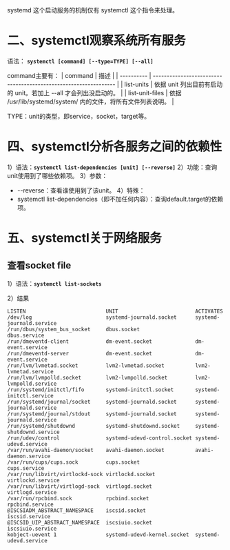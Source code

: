 systemd 这个启动服务的机制仅有 systemctl 这个指令来处理。


# 二、systemctl观察系统所有服务

语法： **`systemctl [command] [--type=TYPE] [--all]`**

command主要有：
| command    | 描述                                                             |
| ---------- | ---------------------------------------------------------------- |
| list-units | 依据 unit 列出目前有启动的 unit。若加上 --all 才会列出没启动的。 |
| list-unit-files | 依据 /usr/lib/systemd/system/ 内的文件，将所有文件列表说明。 |

TYPE：unit的类型，即service，socket，target等。


# 四、systemctl分析各服务之间的依赖性

1）语法：**`systemctl list-dependencies [unit] [--reverse]`**
2）功能：查询unit使用到了哪些依赖项。
3）参数：
- --reverse：查看谁使用到了该unit。
4）特殊：
- systemctl list-dependencies（即不加任何内容）：查询default.target的依赖项。

# 五、systemctl关于网络服务

## 查看socket file

1）语法：**`systemctl list-sockets`**

2）结果
```shell
LISTEN                          UNIT                         ACTIVATES
/dev/log                        systemd-journald.socket      systemd-journald.service
/run/dbus/system_bus_socket     dbus.socket                  dbus.service
/run/dmeventd-client            dm-event.socket              dm-event.service
/run/dmeventd-server            dm-event.socket              dm-event.service
/run/lvm/lvmetad.socket         lvm2-lvmetad.socket          lvm2-lvmetad.service
/run/lvm/lvmpolld.socket        lvm2-lvmpolld.socket         lvm2-lvmpolld.service
/run/systemd/initctl/fifo       systemd-initctl.socket       systemd-initctl.service
/run/systemd/journal/socket     systemd-journald.socket      systemd-journald.service
/run/systemd/journal/stdout     systemd-journald.socket      systemd-journald.service
/run/systemd/shutdownd          systemd-shutdownd.socket     systemd-shutdownd.service
/run/udev/control               systemd-udevd-control.socket systemd-udevd.service
/var/run/avahi-daemon/socket    avahi-daemon.socket          avahi-daemon.service
/var/run/cups/cups.sock         cups.socket                  cups.service
/var/run/libvirt/virtlockd-sock virtlockd.socket             virtlockd.service
/var/run/libvirt/virtlogd-sock  virtlogd.socket              virtlogd.service
/var/run/rpcbind.sock           rpcbind.socket               rpcbind.service
@ISCSIADM_ABSTRACT_NAMESPACE    iscsid.socket                iscsid.service
@ISCSID_UIP_ABSTRACT_NAMESPACE  iscsiuio.socket              iscsiuio.service
kobject-uevent 1                systemd-udevd-kernel.socket  systemd-udevd.service
```


